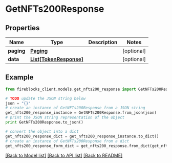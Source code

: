 # GetNFTs200Response


## Properties
Name | Type | Description | Notes
------------ | ------------- | ------------- | -------------
**paging** | [**Paging**](Paging.md) |  | [optional] 
**data** | [**List[TokenResponse]**](TokenResponse.md) |  | [optional] 

## Example

```python
from fireblocks_client.models.get_nfts200_response import GetNFTs200Response

# TODO update the JSON string below
json = "{}"
# create an instance of GetNFTs200Response from a JSON string
get_nfts200_response_instance = GetNFTs200Response.from_json(json)
# print the JSON string representation of the object
print GetNFTs200Response.to_json()

# convert the object into a dict
get_nfts200_response_dict = get_nfts200_response_instance.to_dict()
# create an instance of GetNFTs200Response from a dict
get_nfts200_response_form_dict = get_nfts200_response.from_dict(get_nfts200_response_dict)
```
[[Back to Model list]](../README.md#documentation-for-models) [[Back to API list]](../README.md#documentation-for-api-endpoints) [[Back to README]](../README.md)


